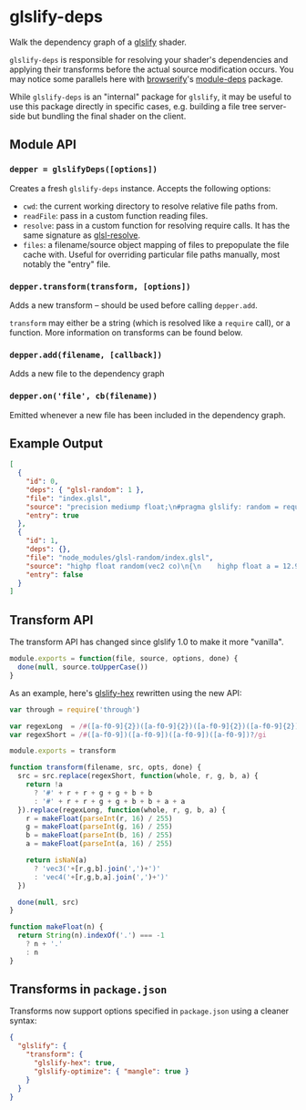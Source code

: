 # glslify-deps

Walk the dependency graph of a [glslify](http://github.com/stackgl/glslify)
shader.

`glslify-deps` is responsible for resolving your shader's dependencies and
applying their transforms before the actual source modification occurs. You may
notice some parallels here with [browserify](http://browserify.org)'s
[module-deps](http://github.com/substack/module-deps) package.

While `glslify-deps` is an "internal" package for `glslify`, it may be useful
to use this package directly in specific cases, e.g. building a file tree
server-side but bundling the final shader on the client.

## Module API

### `depper = glslifyDeps([options])`

Creates a fresh `glslify-deps` instance. Accepts the following options:

* `cwd`: the current working directory to resolve relative file paths from.
* `readFile`: pass in a custom function reading files.
* `resolve`: pass in a custom function for resolving require calls. It has
  the same signature as [glsl-resolve](http://github.com/hughsk/glsl-resolve).
* `files`: a filename/source object mapping of files to prepopulate
  the file cache with. Useful for overriding particular file paths manually,
  most notably the "entry" file.

### `depper.transform(transform, [options])`

Adds a new transform – should be used before calling `depper.add`.

`transform` may either be a string (which is resolved like a `require` call),
or a function. More information on transforms can be found below.

### `depper.add(filename, [callback])`

Adds a new file to the dependency graph

### `depper.on('file', cb(filename))`

Emitted whenever a new file has been included in the dependency graph.

## Example Output

``` json
[
  {
    "id": 0,
    "deps": { "glsl-random": 1 },
    "file": "index.glsl",
    "source": "precision mediump float;\n#pragma glslify: random = require(glsl-random)\n",
    "entry": true
  },
  {
    "id": 1,
    "deps": {},
    "file": "node_modules/glsl-random/index.glsl",
    "source": "highp float random(vec2 co)\n{\n    highp float a = 12.9898;\n    highp float b = 78.233;\n    highp float c = 43758.5453;\n    highp float dt= dot(co.xy ,vec2(a,b));\n    highp float sn= mod(dt,3.14);\n    return fract(sin(sn) * c);\n}\n\n#pragma glslify: export(random)",
    "entry": false
  }
]
```

## Transform API

The transform API has changed since glslify 1.0 to make it more "vanilla".

``` javascript
module.exports = function(file, source, options, done) {
  done(null, source.toUpperCase())
}
```

As an example, here's [glslify-hex](http://github.com/hughsk/glslify-hex)
rewritten using the new API:

``` javascript
var through = require('through')

var regexLong  = /#([a-f0-9]{2})([a-f0-9]{2})([a-f0-9]{2})([a-f0-9]{2})?/gi
var regexShort = /#([a-f0-9])([a-f0-9])([a-f0-9])([a-f0-9])?/gi

module.exports = transform

function transform(filename, src, opts, done) {
  src = src.replace(regexShort, function(whole, r, g, b, a) {
    return !a
      ? '#' + r + r + g + g + b + b
      : '#' + r + r + g + g + b + b + a + a
  }).replace(regexLong, function(whole, r, g, b, a) {
    r = makeFloat(parseInt(r, 16) / 255)
    g = makeFloat(parseInt(g, 16) / 255)
    b = makeFloat(parseInt(b, 16) / 255)
    a = makeFloat(parseInt(a, 16) / 255)

    return isNaN(a)
      ? 'vec3('+[r,g,b].join(',')+')'
      : 'vec4('+[r,g,b,a].join(',')+')'
  })

  done(null, src)
}

function makeFloat(n) {
  return String(n).indexOf('.') === -1
    ? n + '.'
    : n
}
```

## Transforms in `package.json`

Transforms now support options specified in `package.json` using a cleaner
syntax:

``` json
{
  "glslify": {
    "transform": {
      "glslify-hex": true,
      "glslify-optimize": { "mangle": true }
    }
  }
}
```
